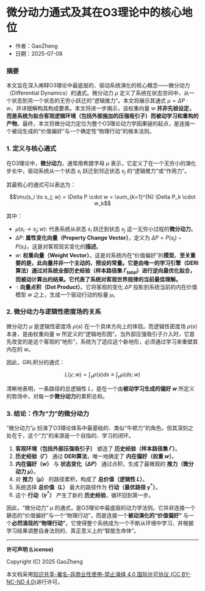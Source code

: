 # **微分动力通式及其在O3理论中的核心地位**

- 作者：GaoZheng
- 日期：2025-07-08

### 摘要

本文旨在深入阐释O3理论中最底层的、驱动系统演化的核心概念——微分动力（Differential Dynamics）的通式。微分动力 $\mu$ 定义了系统在状态空间中，从一个状态到另一个状态的无穷小跃迁的“逻辑推力”。本文将展示其通式 $\mu = \Delta P \cdot w$，并详细解构其构成要素。本文将进一步揭示，该权重向量 $w$ **并非先验设定，而是系统为拟合客观逻辑环境（包括外部施加的压强吸引子）而被动学习和重构的产物**。最终，本文将微分动力定位为整个O3理论动力学因果链的起点，是连接一个被动生成的“价值偏好”与一个确定性“物理行动”的根本法则。

### 1. 定义与核心通式

在O3理论中，**微分动力**，通常用希腊字母 $\mu$ 表示，它定义了在一个无穷小的演化步长中，驱动系统从一个状态 $s_i$ 跃迁到邻近状态 $s_j$ 的“逻辑推力”或“作用力”。

其最核心的通式可以表达为：

$$\mu(s_i \to s_j; w) = \Delta P \cdot w = \sum_{k=1}^{N} \Delta P_k \cdot w_k$$

其中：

*   $\mu(s_i \to s_j; w)$: 代表系统从状态 $s_i$ 跃迁到状态 $s_j$ 这一无穷小过程的**微分动力**。
*   $\Delta P$: **属性变化向量（Property Change Vector）**，定义为 $\Delta P = P(s_j) - P(s_i)$。这是对客观现实变化的**描述**。
*   $w$: **权重向量（Weight Vector）**。这是对系统内在“价值偏好”的**模型**。**至关重要的是，此向量并非一个主动的、预设的常量。它是由唯一的学习引擎（DERI算法）通过对系统全部历史经验（样本路径集 $\Gamma_{total}$）进行逆向最优化拟合，而被动计算出的结果。它代表了系统对客观世界规律的当前最佳理解。**
*   $·$: **向量点积（Dot Product）**。它将客观的变化 $\Delta P$ 投影到系统当前的内在价值模型 $w$ 之上，生成一个驱动行动的标量 $\mu$。

### 2. 微分动力与逻辑性密度场的关系

微分动力 $\mu$ 是逻辑性密度场 $\rho(s)$ 在一个具体方向上的体现。而逻辑性密度场 $\rho(s)$ 本身，是由权重向量 $w$ 所定义的“逻辑地形图”。当外部压强吸引子介入时，它首先改变的是这个客观的“地形”，系统为了适应这个新地形，必须通过学习来重塑其内在的 $w$。

因此，GRL积分的通式：

$$L(\gamma;w) = \int_{\gamma} \rho(s)ds \equiv \int_{\gamma} \mu(ds;w)$$

清晰地表明，一条路径的总逻辑性 $L$，是在一个由**被动学习生成的偏好 $w$** 所定义的势场中，对每一步**微分动力**的累积总和。

### 3. 结论：作为“力”的微分动力

“微分动力”$\mu$ 扮演了O3理论体系中最基础的、类似“牛顿力”的角色。但其深刻之处在于，这个“力”的来源是一个自指的、学习的闭环。

1.  **客观环境（包括外部压强吸引子）** 塑造了 **历史经验（样本路径集 $\Gamma$）**。
2.  **历史经验（$\Gamma$）** 通过 **DERI算法**，唯一地确定了 **内在偏好（权重 $w$）**。
3.  **内在偏好（$w$）** 与 **状态变化（$\Delta P$）** 通过点积，生成了最微观的 **推力（微分动力 $\mu$）**。
4.  对 **推力（$\mu$）** 的路径累积，构成了 **总价值（逻辑性 $L$）**。
5.  系统选择 **总价值（$L$）** 最大的路径作为 **行动（最优路径 $\gamma^*$）**。
6.  这个 **行动（$\gamma^*$）** 产生了新的 **历史经验**，循环回到第一步。

因此，“微分动力” $\mu$ 的通式，是O3理论中最底层的动力学法则。它并非连接一个静态的“价值偏好”与一个“物理行动”，而是连接一个**被动演化的“价值偏好”** 与一个**必然涌现的“物理行动”**。它使得整个系统成为一个不断从环境中学习、并根据学习结果调整自身法则的、真正意义上的“智能生命体”。

---

**许可声明 (License)**

Copyright (C) 2025 GaoZheng 

本文档采用[知识共享-署名-非商业性使用-禁止演绎 4.0 国际许可协议 (CC BY-NC-ND 4.0)](https://creativecommons.org/licenses/by-nc-nd/4.0/deed.zh-Hans)进行许可。
